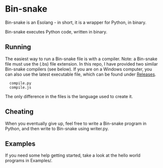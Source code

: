 # Bin-snake
Bin-snake is an Esolang - in short, it is a wrapper for Python, in binary.

Bin-snake executes Python code, written in binary. 

## Running
The easiest way to run a Bin-snake file is with a compiler. Note: a Bin-snake file must use the (.bs) file extension.
In this repo, I have provided two similar Bin-snake compilers (see below). If you are on a Windows computer, you can also use the latest executable file, which can be found under [Releases](https://github.com/Mecaneer23/Bin-snake/releases).
```
  compile.py
  compile.js
```
The only difference in the files is the language used to create it. 

## Cheating
When you eventually give up, feel free to write a Bin-snake program in Python, and then write to Bin-snake using writer.py.

## Examples
If you need some help getting started, take a look at the hello world programs in Examples/.
